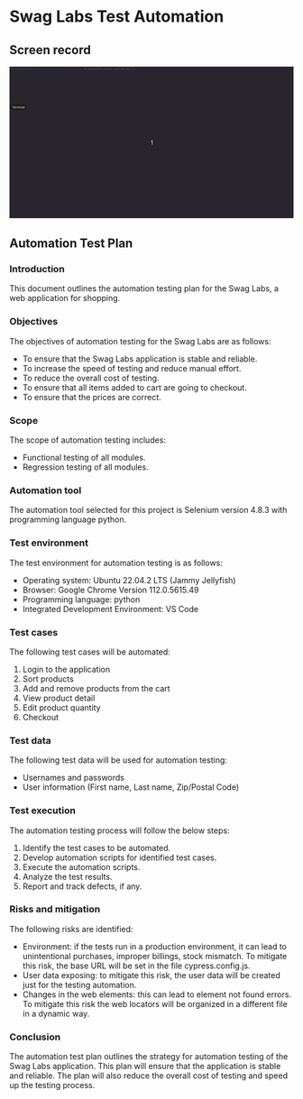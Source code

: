 # Swag Labs Test Automation

## Screen record

![](samples/record_test_automation_swag_labs.gif)

## Automation Test Plan

### Introduction
This document outlines the automation testing plan for the Swag Labs, a web application for
shopping.

### Objectives
The objectives of automation testing for the Swag Labs are as follows:
- To ensure that the Swag Labs application is stable and reliable.
- To increase the speed of testing and reduce manual effort.
- To reduce the overall cost of testing.
- To ensure that all items added to cart are going to checkout.
- To ensure that the prices are correct.

### Scope
The scope of automation testing includes:
- Functional testing of all modules.
- Regression testing of all modules.

### Automation tool
The automation tool selected for this project is Selenium version 4.8.3 with programming language python.

### Test environment
The test environment for automation testing is as follows:
- Operating system: Ubuntu 22.04.2 LTS (Jammy Jellyfish)
- Browser: Google Chrome Version 112.0.5615.49
- Programming language: python
- Integrated Development Environment: VS Code

### Test cases
The following test cases will be automated:
1. Login to the application
2. Sort products
3. Add and remove products from the cart
4. View product detail
5. Edit product quantity
6. Checkout

### Test data
The following test data will be used for automation testing:
- Usernames and passwords
- User information (First name, Last name, Zip/Postal Code)

### Test execution
The automation testing process will follow the below steps:
1. Identify the test cases to be automated.
2. Develop automation scripts for identified test cases.
3. Execute the automation scripts.
4. Analyze the test results.
5. Report and track defects, if any.

### Risks and mitigation
The following risks are identified:
- Environment: if the tests run in a production environment, it can lead to unintentional
purchases, improper billings, stock mismatch. To mitigate this risk, the base URL will
be set in the file cypress.config.js.
- User data exposing: to mitigate this risk, the user data will be created just for the
testing automation.
- Changes in the web elements: this can lead to element not found errors. To mitigate
this risk the web locators will be organized in a different file in a dynamic way.

### Conclusion
The automation test plan outlines the strategy for automation testing of the Swag Labs
application. This plan will ensure that the application is stable and reliable. The plan will also
reduce the overall cost of testing and speed up the testing process.
